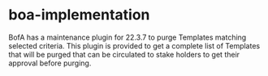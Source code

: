 # boa-implementation
BofA has a maintenance plugin for 22.3.7 to purge Templates matching selected criteria.
This plugin is provided to get  a complete list of Templates that will be purged that can be circulated to stake holders to get 
their approval before purging.
